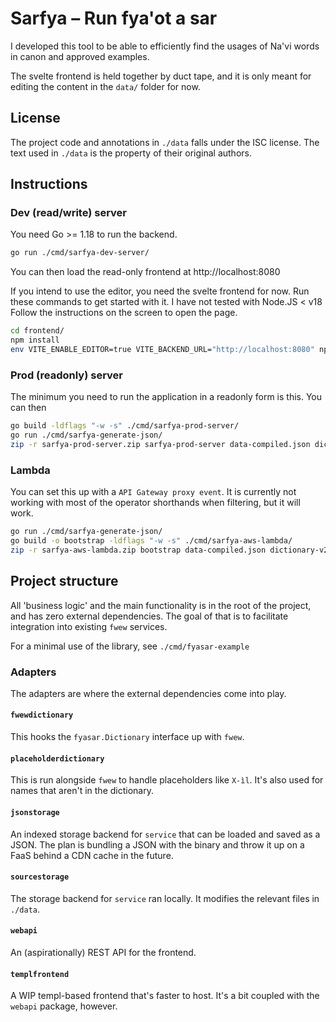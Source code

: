 # Sarfya – Run fya'ot a sar

I developed this tool to be able to efficiently find the usages of Na'vi words in canon and approved examples.

The svelte frontend is held together by duct tape, and it is only meant for editing the content in the `data/` folder for now.

## License

The project code and annotations in `./data` falls under the ISC license.
The text used in `./data` is the property of their original authors.

## Instructions

### Dev (read/write) server

You need Go >= 1.18 to run the backend.

```bash
go run ./cmd/sarfya-dev-server/
```

You can then load the read-only frontend at http://localhost:8080

If you intend to use the editor, you need the svelte frontend for now.
Run these commands to get started with it. I have not tested with Node.JS < v18
Follow the instructions on the screen to open the page.

```bash
cd frontend/
npm install
env VITE_ENABLE_EDITOR=true VITE_BACKEND_URL="http://localhost:8080" npm run dev
```

### Prod (readonly) server

The minimum you need to run the application in a readonly form is this.
You can then 

```bash
go build -ldflags "-w -s" ./cmd/sarfya-prod-server/
go run ./cmd/sarfya-generate-json/
zip -r sarfya-prod-server.zip sarfya-prod-server data-compiled.json dictionary-v2.txt
```

### Lambda

You can set this up with a `API Gateway proxy event`.
It is currently not working with most of the operator shorthands when filtering,
but it will work.

```bash
go run ./cmd/sarfya-generate-json/
go build -o bootstrap -ldflags "-w -s" ./cmd/sarfya-aws-lambda/
zip -r sarfya-aws-lambda.zip bootstrap data-compiled.json dictionary-v2.txt
```

## Project structure

All 'business logic' and the main functionality is in the root of the project, and has zero external dependencies.
The goal of that is to facilitate integration into existing `fwew` services.

For a minimal use of the library, see `./cmd/fyasar-example`

### Adapters

The adapters are where the external dependencies come into play.

#### `fwewdictionary`

This hooks the `fyasar.Dictionary` interface up with `fwew`.

#### `placeholderdictionary`

This is run alongside `fwew` to handle placeholders like `X-ìl`.
It's also used for names that aren't in the dictionary.

#### `jsonstorage`

An indexed storage backend for `service` that can be loaded and saved as a JSON.
The plan is bundling a JSON with the binary and throw it up on a FaaS behind a CDN cache in the future.

#### `sourcestorage`

The storage backend for `service` ran locally. 
It modifies the relevant files in `./data`.

#### `webapi`

An (aspirationally) REST API for the frontend.

#### `templfrontend`

A WIP templ-based frontend that's faster to host. 
It's a bit coupled with the `webapi` package, however.